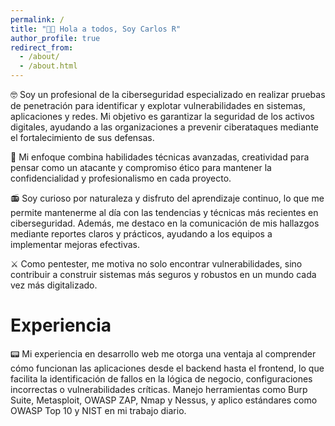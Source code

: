```yaml
---
permalink: /
title: "👋🏻 Hola a todos, Soy Carlos R"
author_profile: true
redirect_from: 
  - /about/
  - /about.html
---
```


🤓 Soy un profesional de la ciberseguridad especializado en realizar pruebas de penetración para identificar y explotar vulnerabilidades en sistemas, aplicaciones y redes. Mi objetivo es garantizar la seguridad de los activos digitales, ayudando a las organizaciones a prevenir ciberataques mediante el fortalecimiento de sus defensas.

🩻 Mi enfoque combina habilidades técnicas avanzadas, creatividad para pensar como un atacante y compromiso ético para mantener la confidencialidad y profesionalismo en cada proyecto.

📻 Soy curioso por naturaleza y disfruto del aprendizaje continuo, lo que me permite mantenerme al día con las tendencias y técnicas más recientes en ciberseguridad. Además, me destaco en la comunicación de mis hallazgos mediante reportes claros y prácticos, ayudando a los equipos a implementar mejoras efectivas.

⚔️ Como pentester, me motiva no solo encontrar vulnerabilidades, sino contribuir a construir sistemas más seguros y robustos en un mundo cada vez más digitalizado.

Experiencia
======
📟 Mi experiencia en desarrollo web me otorga una ventaja al comprender cómo funcionan las aplicaciones desde el backend hasta el frontend, lo que facilita la identificación de fallos en la lógica de negocio, configuraciones incorrectas o vulnerabilidades críticas. Manejo herramientas como Burp Suite, Metasploit, OWASP ZAP, Nmap y Nessus, y aplico estándares como OWASP Top 10 y NIST en mi trabajo diario.

